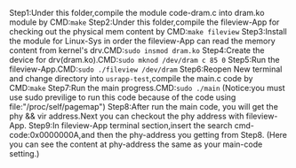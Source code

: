 Step1:Under this folder,compile the module code-dram.c into dram.ko module by CMD:`make`
Step2:Under this folder,compile the fileview-App for checking out the physical mem content by CMD:`make fileview`
Step3:Install the module for Linux-Sys in order the fileview-App can read the memory content from kernel's drv.CMD:`sudo insmod dram.ko`
Step4:Create the device for drv(dram.ko).CMD:`sudo mknod /dev/dram c 85 0`
Step5:Run the fileview-App.CMD:`sudo ./fileview /dev/dram`
Step6:Reopen New terminal and change directory into `usrapp-test`,compile the main.c code by CMD:`make`
Step7:Run the main progress.CMD:`sudo ./main` (Notice:you must use sudo previlige to run this code because of the code using file:"/proc/self/pagemap")
Step8:After run the main code, you will get the phy && vir address.Next you can checkout the phy address with fileview-App.
Step9:In fileview-App terminal section,insert the search cmd-code:0x0000000A,and then the phy-address you getting from Step8.
      (Here you can see the content at phy-address the same as your main-code setting.)
